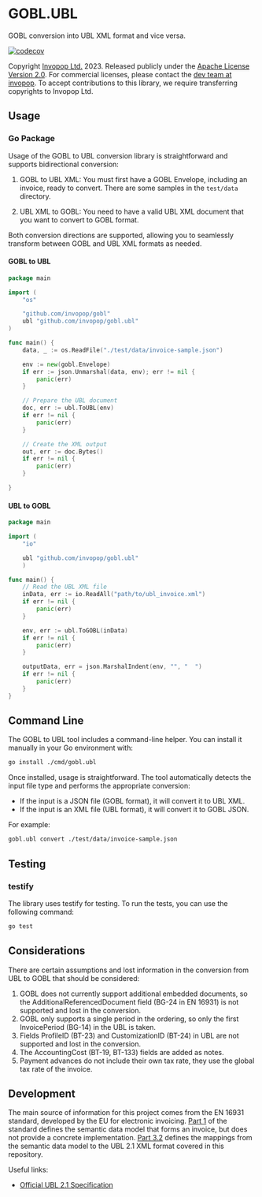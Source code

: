 # GOBL.UBL

GOBL conversion into UBL XML format and vice versa.

[![codecov](https://codecov.io/gh/invopop/gobl.ubl/graph/badge.svg?token=KWKFOSEEK7)](https://codecov.io/gh/invopop/gobl.ubl)

Copyright [Invopop Ltd.](https://invopop.com) 2023. Released publicly under the [Apache License Version 2.0](LICENSE). For commercial licenses, please contact the [dev team at invopop](mailto:dev@invopop.com). To accept contributions to this library, we require transferring copyrights to Invopop Ltd.

## Usage

### Go Package

Usage of the GOBL to UBL conversion library is straightforward and supports bidirectional conversion:

1. GOBL to UBL XML:
   You must first have a GOBL Envelope, including an invoice, ready to convert. There are some samples in the `test/data` directory.

2. UBL XML to GOBL:
   You need to have a valid UBL XML document that you want to convert to GOBL format.

Both conversion directions are supported, allowing you to seamlessly transform between GOBL and UBL XML formats as needed.

#### GOBL to UBL

```go
package main

import (
    "os"

    "github.com/invopop/gobl"
    ubl "github.com/invopop/gobl.ubl"
)

func main() {
    data, _ := os.ReadFile("./test/data/invoice-sample.json")

    env := new(gobl.Envelope)
    if err := json.Unmarshal(data, env); err != nil {
        panic(err)
    }

    // Prepare the UBL document
    doc, err := ubl.ToUBL(env)
    if err != nil {
        panic(err)
    }

    // Create the XML output
    out, err := doc.Bytes()
    if err != nil {
        panic(err)
    }

}
```

#### UBL to GOBL

```go
package main

import (
    "io"

    ubl "github.com/invopop/gobl.ubl"
    )

func main() {
    // Read the UBL XML file
	inData, err := io.ReadAll("path/to/ubl_invoice.xml")
	if err != nil {
		panic(err)
	}

    env, err := ubl.ToGOBL(inData)
    if err != nil {
        panic(err)
    }

    outputData, err = json.MarshalIndent(env, "", "  ")
    if err != nil {
        panic(err)
    }
}
```

## Command Line

The GOBL to UBL tool includes a command-line helper. You can install it manually in your Go environment with:

```bash
go install ./cmd/gobl.ubl
```

Once installed, usage is straightforward. The tool automatically detects the input file type and performs the appropriate conversion:

- If the input is a JSON file (GOBL format), it will convert it to UBL XML.
- If the input is an XML file (UBL format), it will convert it to GOBL JSON.

For example:

```bash
gobl.ubl convert ./test/data/invoice-sample.json
```

## Testing
### testify
The library uses testify for testing. To run the tests, you can use the following command:

```bash
go test
```

## Considerations

There are certain assumptions and lost information in the conversion from UBL to GOBL that should be considered:

1. GOBL does not currently support additional embedded documents, so the AdditionalReferencedDocument field (BG-24 in EN 16931) is not supported and lost in the conversion.
2. GOBL only supports a single period in the ordering, so only the first InvoicePeriod (BG-14) in the UBL is taken.
3. Fields ProfileID (BT-23) and CustomizationID (BT-24) in UBL are not supported and lost in the conversion.
4. The AccountingCost (BT-19, BT-133) fields are added as notes.
5. Payment advances do not include their own tax rate, they use the global tax rate of the invoice.


## Development

The main source of information for this project comes from the EN 16931 standard, developed by the EU for electronic invoicing. [Part 1](https://standards.iteh.ai/catalog/standards/cen/4f31d4a9-53eb-4f1a-835e-6f0583cad2bb/en-16931-1-2017) of the standard defines the semantic data model that forms an invoice, but does not provide a concrete implementation. [Part 3.2](https://standards.iteh.ai/catalog/standards/cen/07652211-da2d-4ad7-871f-36ee918e9a01/cen-ts-16931-3-2-2020) defines the mappings from the semantic data model to the UBL 2.1 XML format covered in this repository. 

Useful links:

- [Official UBL 2.1 Specification](https://docs.oasis-open.org/ubl/UBL-2.1.html)

